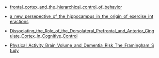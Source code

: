 - [frontal_cortex_and_the_hierarchical_control_of_behavior](frontal_cortex_and_the_hierarchical_control_of_behavior.html)
- [a_new_persepective_of_the_hippocampus_in_the_origin_of_exercise_interactions](a_new_persepective_of_the_hippocampus_in_the_origin_of_exercise_interactions.html)
- [Dissociating_the_Role_of_the_Dorsolateral_Prefrontal_and_Anterior_Cingulate_Cortex_in_Cognitive_Control](Dissociating_the_Role_of_the_Dorsolateral_Prefrontal_and_Anterior_Cingulate_Cortex_in_Cognitive_Control.html)

- [Physical_Activity_Brain_Volume_and_Dementia_Risk_The_Framingham_Study](Physical_Activity_Brain_Volume_and_Dementia_Risk_The_Framingham_Study.html)
